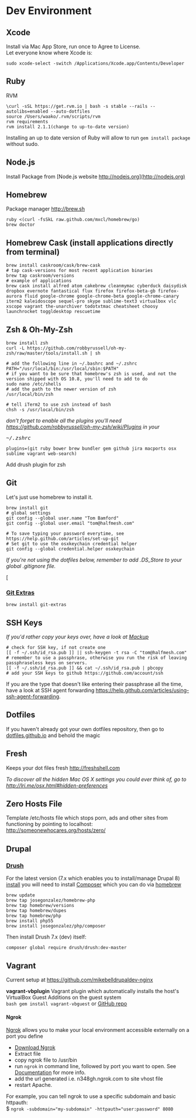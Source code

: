 # Dev Environment


## Xcode
Install via Mac App Store, run once to Agree to License.  
Let everyone know where Xcode is:

    sudo xcode-select -switch /Applications/Xcode.app/Contents/Developer


## Ruby

RVM

    \curl -sSL https://get.rvm.io | bash -s stable --rails --autolibs=enabled --auto-dotfiles
    source /Users/waako/.rvm/scripts/rvm
    rvm requirements
    rvm install 2.1.1(change to up-to-date version)

Installing an up to date version of Ruby will allow to run ````gem install package```` without sudo.

## Node.js

Install Package from [Node.js website http://nodejs.org](http://nodejs.org)

## Homebrew

Package manager http://brew.sh

    ruby <(curl -fsSkL raw.github.com/mxcl/homebrew/go)
    brew doctor

## Homebrew Cask (install applications directly from terminal)

    brew install caskroom/cask/brew-cask
    # tap cask-versions for most recent application binaries
    brew tap caskroom/versions
    # example of applications
    brew cask install alfred atom cakebrew cleanmymac cyberduck daisydisk dropbox evernote fantastical flux firefox firefox-beta-gb firefox-aurora fluid google-chrome google-chrome-beta google-chrome-canary iterm2 kaleidoscope sequel-pro skype sublime-text3 virtualbox vlc xscope vagrant the-unarchiver todotxtmac cheatsheet choosy launchrocket toggldesktop rescuetime

## Zsh &amp; Oh-My-Zsh

    brew install zsh
    curl -L https://github.com/robbyrussell/oh-my-zsh/raw/master/tools/install.sh | sh

    # add the following line in ~/.bashrc and ~/.zshrc
    PATH="/usr/local/bin:/usr/local/sbin:$PATH"
    # if you want to be sure that homebrew's zsh is used, and not the version shipped with OS 10.8, you'll need to add to do
    sudo nano /etc/shells
    # add the path to the newer version of zsh
    /usr/local/bin/zsh

    # tell iTerm2 to use zsh instead of bash
    chsh -s /usr/local/bin/zsh

*don't forget to enable all the plugins you'll need https://github.com/robbyrussell/oh-my-zsh/wiki/Plugins in your <pre>~/.zshrc</pre>*

    plugins=(git ruby bower brew bundler gem github jira macports osx sublime vagrant web-search)
Add drush plugin for zsh


## Git

Let's just use homebrew to install it.

    brew install git
    # global settings
    git config --global user.name "Tom Bamford"
    git config --global user.email "tom@halfmesh.com"
    
    # To save typing your password everytime, see https://help.github.com/articles/set-up-git
    # Set git to use the osxkeychain credential helper
    git config --global credential.helper osxkeychain

*If you're not using the dotfiles below, remember to add .DS_Store to your global .gitignore file.*

[
### [Git Extras](https://github.com/visionmedia/git-extras)

    brew install git-extras


## SSH Keys

*If you'd rather copy your keys over, have a look at [Mackup](https://github.com/lra/mackup)*
    
    # check for SSH key, if not create one
    [[ -f ~/.ssh/id_rsa.pub ]] || ssh-keygen -t rsa -C "tom@halfmesh.com"
    # remember to use a passphrase, otherwise you run the risk of leaving passphraseless keys on servers.
    [[ -f ~/.ssh/id_rsa.pub ]] && cat ~/.ssh/id_rsa.pub | pbcopy
    # add your SSH keys to github https://github.com/account/ssh
    
If you are the type that doesn't like entering their passphrase all the time, have a look at SSH agent forwarding https://help.github.com/articles/using-ssh-agent-forwarding.



## Dotfiles

If you haven't already got your own dotfiles repository, then go to [dotfiles.github.io](http://dotfiles.github.io) and behold the magic


## Fresh

Keeps your dot files fresh http://freshshell.com

*To discover all the hidden Mac OS X settings you could ever think of, go to http://lri.me/osx.html#hidden-preferences*


## Zero Hosts File

Template /etc/hosts file which stops porn, ads and other sites from functioning by pointing to localhost: http://someonewhocares.org/hosts/zero/

## Drupal


### [Drush](https://github.com/drush-ops/drush)

For the latest version (7.x which enables you to install/manage Drupal 8) [install](https://github.com/drush-ops/drush#installupdate---composer) you will need to install [Composer](https://getcomposer.org/doc/00-intro.md#system-requirements) which you can do via [homebrew](https://getcomposer.org/doc/00-intro.md#globally-on-osx-via-homebrew-)

	brew update
	brew tap josegonzalez/homebrew-php
	brew tap homebrew/versions
	brew tap homebrew/dupes
	brew tap homebrew/php
	brew install php55
	brew install josegonzalez/php/composer

Then install Drush 7.x (dev) itself:

	composer global require drush/drush:dev-master

## Vagrant

Current setup at https://github.com/mikebelldrupaldev-nginx


**vagrant-vbplugin** Vagrant plugin which automatically installs the host's VirtualBox Guest Additions on the guest system  
````bash gem install vagrant-vbguest```` or [GitHub repo](https://github.com/dotless-de/vagrant-vbguest)

#### Ngrok

[Ngrok](https://ngrok.com/) allows you to make your local environment accessible externally on a port you define

* [Download Ngrok](https://ngrok.com/download)
* Extract file
* copy ngrok file to /usr/bin
* run ``ngrok`` in command line, followed by port you want to open. See [Documentation](https://ngrok.com/usage) for more info.
* add the url generated i.e. n348gh.ngrok.com to site vhost file
* restart Apache.

For example, you can tell ngrok to use a specific subdomain and basic httpauth:  
$ ``ngrok -subdomain="my-subdomain" -httpauth="user:password" 8080``
